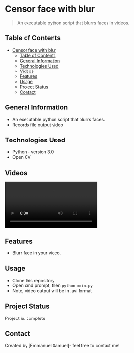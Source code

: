# Censor face with blur
> An executable python script that blurrs faces in videos.


## Table of Contents
- [Censor face with blur](#censor-face-with-blur)
  - [Table of Contents](#table-of-contents)
  - [General Information](#general-information)
  - [Technologies Used](#technologies-used)
  - [Videos](#videos)
  - [Features](#features)
  - [Usage](#usage)
  - [Project Status](#project-status)
  - [Contact](#contact)


## General Information
- An executable python script that blurrs faces. 
- Records file output video


## Technologies Used
- Python - version 3.0
- Open CV


## Videos
![Example video](/video.mp4)


## Features
- Blurr face in your video.


## Usage
- Clone this repository
- Open cmd prompt, then
  `python main.py`
- Note, video output will be in .avi format


## Project Status
Project is: complete


## Contact
Created by [Emmanuel Samuel]- feel free to contact me!
